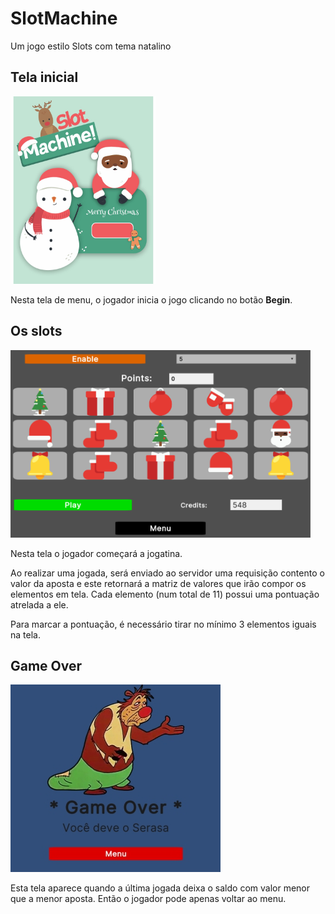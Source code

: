 # SlotMachine
Um jogo estilo Slots com tema natalino

## Tela inicial

<img src="ReadMeImages/SlotMachine%20Menu.jpg" alt="SlotMachine Menu" style="height: 300px; width:233px;"/>
    
Nesta tela de menu, o jogador inicia o jogo clicando no botão <b>Begin</b>.

## Os slots

<img src="ReadMeImages/SlotMachine%20running.jpg" alt="SlotMachine Menu" style="height: 300px; width:480px;"/>

Nesta tela o jogador começará a jogatina.

Ao realizar uma jogada, será enviado ao servidor uma requisição contento o valor da aposta e este retornará a matriz de valores que irão compor os elementos em tela. Cada elemento (num total de 11) possui uma pontuação atrelada a ele.

Para marcar a pontuação, é necessário tirar no mínimo 3 elementos iguais na tela.

## Game Over

<img src="ReadMeImages/SlotMachine%20gameover.jpg" alt="SlotMachine Menu" style="height: 300px; width:336 px;"/>

Esta tela aparece quando a última jogada deixa o saldo com valor menor que a menor aposta. Então o jogador pode apenas voltar ao menu.
